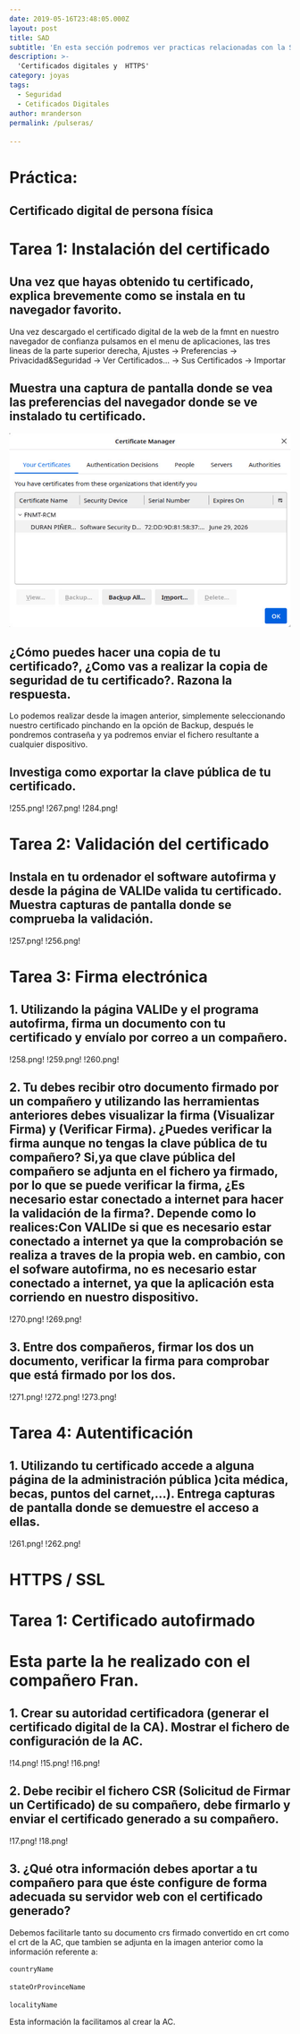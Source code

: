 ```yaml
---
date: 2019-05-16T23:48:05.000Z
layout: post
title: SAD
subtitle: 'En esta sección podremos ver practicas relacionadas con la Seguridad y Alta Disponibilidad en sistemas Linux'
description: >- 
  'Certificados digitales y  HTTPS'
category: joyas
tags:
  - Seguridad
  - Cetificados Digitales
author: mranderson
permalink: /pulseras/

---
```

# Práctica:

##  Certificado digital de persona física

# Tarea 1: Instalación del certificado

## Una vez que hayas obtenido tu certificado, explica brevemente como se instala en tu navegador favorito.
    
Una vez descargado el certificado digital de la web de la fmnt en nuestro navegador de confianza pulsamos en el menu de aplicaciones, las tres lineas de la parte superior derecha, Ajustes -> Preferencias -> Privacidad&Seguridad -> Ver Certificados... -> Sus Certificados -> Importar

## Muestra una captura de pantalla donde se vea las preferencias del navegador donde se ve instalado tu certificado.
    
![Seguridad](/assets/img/uploads/254.jpg)

## ¿Cómo puedes hacer una copia de tu certificado?, ¿Como vas a realizar la copia de seguridad de tu certificado?. Razona la respuesta.

Lo podemos realizar desde la imagen anterior, simplemente seleccionando nuestro certificado pinchando en la opción de Backup, después le pondremos contraseña y ya podremos enviar el fichero resultante a cualquier dispositivo.

## Investiga como exportar la clave pública de tu certificado.

!255.png!
!267.png!
!284.png!

# Tarea 2: Validación del certificado

## Instala en tu ordenador el software autofirma y desde la página de VALIDe valida tu certificado. Muestra capturas de pantalla donde se comprueba la validación.

!257.png!
!256.png!

# Tarea 3: Firma electrónica

## 1. Utilizando la página VALIDe y el programa autofirma, firma un documento con tu certificado y envíalo por correo a un compañero.
    
!258.png!
!259.png!
!260.png!

## 2. Tu debes recibir otro documento firmado por un compañero y utilizando las herramientas anteriores debes visualizar la firma (Visualizar Firma) y (Verificar Firma). ¿Puedes verificar la firma aunque no tengas la clave pública de tu compañero?  Si,ya que clave pública del compañero se adjunta en el fichero ya firmado, por lo que se puede verificar la firma, ¿Es necesario estar conectado a internet para hacer la validación de la firma?. Depende como lo realices:Con VALIDe si que es necesario estar conectado a internet ya que la comprobación se realiza a traves de la propia web. en cambio, con el sofware autofirma, no es necesario estar conectado a internet, ya que la aplicación esta corriendo en nuestro dispositivo.
    
!270.png!
!269.png!


## 3. Entre dos compañeros, firmar los dos un documento, verificar la firma para comprobar que está firmado por los dos.

!271.png!
!272.png!
!273.png!

# Tarea 4: Autentificación

## 1. Utilizando tu certificado accede a alguna página de la administración pública )cita médica, becas, puntos del carnet,…). Entrega capturas de pantalla donde se demuestre el acceso a ellas.

!261.png!
!262.png!

# HTTPS / SSL

# Tarea 1: Certificado autofirmado

# Esta parte la he realizado con el compañero Fran.

## 1. Crear su autoridad certificadora (generar el certificado digital de la CA). Mostrar el fichero de configuración de la AC.

!14.png!
!15.png!
!16.png!

## 2. Debe recibir el fichero CSR (Solicitud de Firmar un Certificado) de su compañero, debe firmarlo y enviar el certificado generado a su compañero.

!17.png!
!18.png!

## 3. ¿Qué otra información debes aportar a tu compañero para que éste configure de forma adecuada su servidor web con el certificado generado?

Debemos facilitarle tanto su documento crs firmado convertido en crt como el crt de la AC, que tambien se adjunta en la imagen anterior como la información referente a:

    countryName

    stateOrProvinceName

    localityName

Esta información la facilitamos al crear la AC.